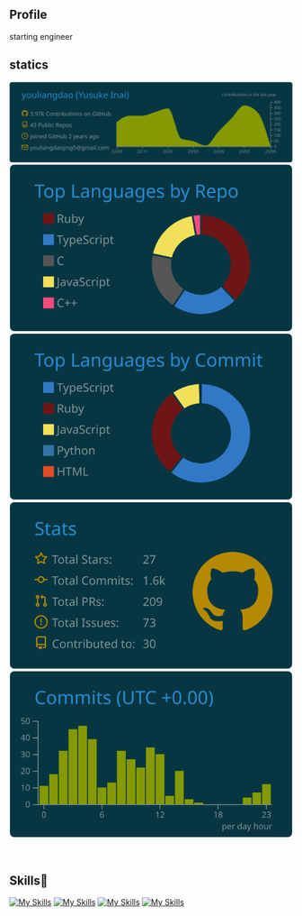 ## Profile
starting engineer

## statics
[![](https://raw.githubusercontent.com/teruteru214/teruteru214/main/profile-summary-card-output/solarized_dark/0-profile-details.svg)](https://github.com/vn7n24fzkq/github-profile-summary-cards)
[![](https://raw.githubusercontent.com/teruteru214/teruteru214/main/profile-summary-card-output/solarized_dark/1-repos-per-language.svg)](https://github.com/vn7n24fzkq/github-profile-summary-cards) [![](https://raw.githubusercontent.com/teruteru214/teruteru214/main/profile-summary-card-output/solarized_dark/2-most-commit-language.svg)](https://github.com/vn7n24fzkq/github-profile-summary-cards)
[![](https://raw.githubusercontent.com/teruteru214/teruteru214/main/profile-summary-card-output/solarized_dark/3-stats.svg)](https://github.com/vn7n24fzkq/github-profile-summary-cards) [![](https://raw.githubusercontent.com/teruteru214/teruteru214/main/profile-summary-card-output/solarized_dark/4-productive-time.svg)](https://github.com/vn7n24fzkq/github-profile-summary-cards)

<br>

## Skills🌱
[![My Skills](https://skillicons.dev/icons?i=js,ts,html,css)](https://skillicons.dev)
[![My Skills](https://skillicons.dev/icons?i=tailwind,react,vite&theme=light)](https://skillicons.dev)
[![My Skills](https://skillicons.dev/icons?i=ruby,rails,docker,aws,firebase)](https://skillicons.dev)
[![My Skills](https://skillicons.dev/icons?i=git,github)](https://skillicons.dev)
